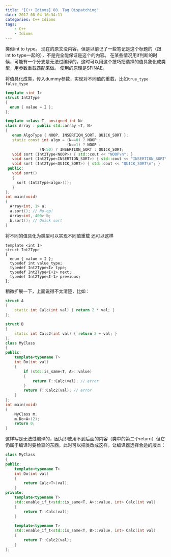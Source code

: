 ```yaml
---
title: "[C++ Idioms] 80. Tag Dispatching"
date: 2017-08-04 16:34:11
categories: C++ Idioms
tags:
    - C++
    - Idioms
---
```

类似int to type。<!--more-->
现在的原文没内容，但是以前记了一些笔记是这个标题的（跟int to type一起的），不是完全能保证是这个的内容。
在某些情况用if判断的时候，可能有一个分支是无法过编译的，这时可以用这个技巧把选择的值具象化成类型，用参数重载匹配来做。
使用的原理是SFINAE。

将值具化成类，传入dummy参数，实现对不同值的重载，比如`true_type` `false_type`
```cpp
template <int I>
struct Int2Type
{
  enum { value = I };
};

template <class T, unsigned int N>
class Array : public std::array <T, N>
{
   enum AlgoType { NOOP, INSERTION_SORT, QUICK_SORT };
   static const int algo = (N==0) ? NOOP : 
                           (N==1) ? NOOP :
			   (N<50) ? INSERTION_SORT : QUICK_SORT;
   void sort (Int2Type<NOOP>) { std::cout << "NOOP\n"; }
   void sort (Int2Type<INSERTION_SORT>) { std::cout << "INSERTION_SORT\n"; }
   void sort (Int2Type<QUICK_SORT>) { std::cout << "QUICK_SORT\n"; }
 public:
   void sort()
   {
     sort (Int2Type<algo>());
   }
};
int main(void)
{
  Array<int, 1> a;
  a.sort(); // No-op!
  Array<int, 400> b;
  b.sort(); // Quick sort  
}
```
将不同的值具化为类型可以实现不同值重载
还可以这样
```
template <int I>
struct Int2Type
{
  enum { value = I };
  typedef int value_type;
  typedef Int2Type<I> type;
  typedef Int2Type<I+1> next;
  typedef Int2Type<I-1> previous;
};
```


稍微扩展一下，上面说得不太清楚，比如：
```cpp
struct A
{
	static int Calc(int val) { return 2 * val; }
};

struct B
{
	static int Calc2(int val) { return 2 + val; }
};
class MyClass
{
public:
	template<typename T>
	int Do(int val)
	{
		if (std::is_same<T, A>::value)
		{
			return T::Calc(val); // error
		}
		return T::Calc2(val); // error
	}
};
int main(void)
{
	MyClass m;
	m.Do<A>(2);
	return 0;
}
```
这样写是无法过编译的，因为即使用不到后面的内容（类中的第二个return）但它仍属于编译时要检查的东西，此时可以把类改成这样，让编译器选择合适的版本：
```cpp
class MyClass
{
public:
	template<typename T>
	int Do(int val)
	{
		return Calc<T>(val);
	}
private:
	template<typename T>
	std::enable_if_t<std::is_same<T, A>::value, int> Calc(int val)
	{
		return T::Calc(val);
	}
	
	template<typename T>
	std::enable_if_t<std::is_same<T, B>::value, int> Calc(int val)
	{
		return T::Calc2(val);
	}
};
```
